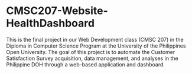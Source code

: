 # CMSC207-Website-HealthDashboard
This is the final project in our Web Development class (CMSC 207) in the Diploma in Computer Science Program at the University of the Philippines Open University. The goal of this project is to automate the Customer Satisfaction Survey acquisition, data management, and analyses in the Philippine DOH through a web-based application and dashboard.
